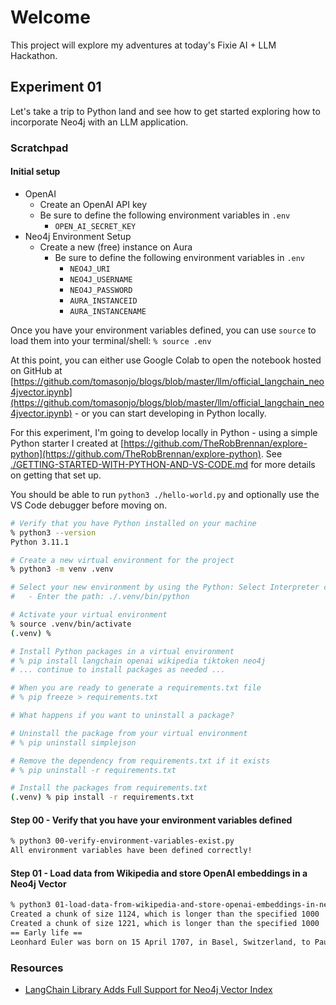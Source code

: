 # Welcome

This project will explore my adventures at today's Fixie AI + LLM Hackathon.

## Experiment 01

Let's take a trip to Python land and see how to get started exploring how to incorporate Neo4j with an LLM application.

### Scratchpad

#### Initial setup

- OpenAI
  - Create an OpenAI API key
  - Be sure to define the following environment variables in `.env`
    - `OPEN_AI_SECRET_KEY`
- Neo4j Environment Setup
  - Create a new (free) instance on Aura
    - Be sure to define the following environment variables in `.env`
      - `NEO4J_URI`
      - `NEO4J_USERNAME`
      - `NEO4J_PASSWORD`
      - `AURA_INSTANCEID`
      - `AURA_INSTANCENAME`

Once you have your environment variables defined, you can use `source` to load them into your terminal/shell:
`% source .env`

At this point, you can either use Google Colab to open the notebook hosted on GitHub at [https://github.com/tomasonjo/blogs/blob/master/llm/official_langchain_neo4jvector.ipynb](https://github.com/tomasonjo/blogs/blob/master/llm/official_langchain_neo4jvector.ipynb) - or you can start developing in Python locally.

For this experiment, I'm going to develop locally in Python - using a simple Python starter I created at [https://github.com/TheRobBrennan/explore-python](https://github.com/TheRobBrennan/explore-python). See [./GETTING-STARTED-WITH-PYTHON-AND-VS-CODE.md](./GETTING-STARTED-WITH-PYTHON-AND-VS-CODE.md) for more details on getting that set up.

You should be able to run `python3 ./hello-world.py` and optionally use the VS Code debugger before moving on.

```sh
# Verify that you have Python installed on your machine
% python3 --version
Python 3.11.1

# Create a new virtual environment for the project
% python3 -m venv .venv

# Select your new environment by using the Python: Select Interpreter command in VS Code
#   - Enter the path: ./.venv/bin/python

# Activate your virtual environment
% source .venv/bin/activate
(.venv) %

# Install Python packages in a virtual environment
# % pip install langchain openai wikipedia tiktoken neo4j
# ... continue to install packages as needed ...

# When you are ready to generate a requirements.txt file
# % pip freeze > requirements.txt

# What happens if you want to uninstall a package?

# Uninstall the package from your virtual environment
# % pip uninstall simplejson

# Remove the dependency from requirements.txt if it exists
# % pip uninstall -r requirements.txt

# Install the packages from requirements.txt
(.venv) % pip install -r requirements.txt
```

#### Step 00 - Verify that you have your environment variables defined

```sh
% python3 00-verify-environment-variables-exist.py
All environment variables have been defined correctly!
```

#### Step 01 - Load data from Wikipedia and store OpenAI embeddings in a Neo4j Vector

```sh
% python3 01-load-data-from-wikipedia-and-store-openai-embeddings-in-neo4j-vector.py
Created a chunk of size 1124, which is longer than the specified 1000
Created a chunk of size 1221, which is longer than the specified 1000
== Early life ==
Leonhard Euler was born on 15 April 1707, in Basel, Switzerland, to Paul III Euler, a pastor of the Reformed Church, and Marguerite (née Brucker), whose ancestors include a number of well-known scholars in the classics. He was the oldest of
```

### Resources

- [LangChain Library Adds Full Support for Neo4j Vector Index](https://neo4j.com/developer-blog/langchain-library-full-support-neo4j-vector-index/)
